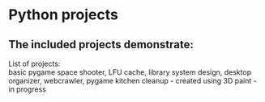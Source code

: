 # Python projects 

## The included projects demonstrate:

List of projects:  
  basic pygame space shooter, 
  LFU cache, 
  library system design, 
  desktop organizer, 
  webcrawler,
  pygame kitchen cleanup - created using 3D paint -  in progress

